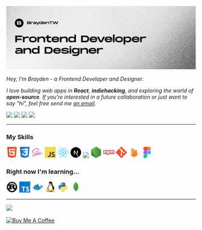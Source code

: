![Brayden W - Frontend Developer and Designer](./assets/banner.png)

<p>
<i>Hey, I'm Brayden - a Frontend Developer and Designer.
  
I love building web apps in **React**, **indiehacking**, and exploring the world of **open-source**. If you're interested in a future collaboration or just want to say "hi", feel free send me <a href="mailto:brayden45.dev@gmail.com">an email</a>.</i>
</p>

<p>
<a href="mailto:brayden45.dev@gmail.com"><img src="https://img.shields.io/badge/Email%20Me-4c6dd3?style=for-the-badge&logo=gmail&logoColor=white"></a> <a href="https://github.com/braydentw"><img src="https://img.shields.io/badge/GitHub-100000?style=for-the-badge&logo=github&logoColor=white"></a> <a href="https://dribbble.com/braydentw"><img src="https://img.shields.io/badge/Dribbble-EA4C89?style=for-the-badge&logo=dribbble&logoColor=white"></a> <a href="https://dev.to/braydentw"><img src="https://img.shields.io/badge/dev.to-ccc?style=for-the-badge&logo=dev.to&logoColor=black"></a>
</p>

<hr>

### **My Skills**

<p>
<img width="30" src="https://raw.githubusercontent.com/devicons/devicon/master/icons/html5/html5-original.svg">

<img width="30" src="https://raw.githubusercontent.com/devicons/devicon/master/icons/css3/css3-original.svg">

<img width="30" src="https://raw.githubusercontent.com/devicons/devicon/master/icons/sass/sass-original.svg">

<img width="30" src="https://raw.githubusercontent.com/devicons/devicon/master/icons/javascript/javascript-original.svg">

<img width="30" src="https://raw.githubusercontent.com/devicons/devicon/master/icons/react/react-original.svg">

<img width="30" src="./assets/nextjs.svg">

<img width="30" src="https://img.stackshare.io/service/8158/default_660b7c41c3ba489cb581eec89c04655404258c19.png">

<img width="30" src="https://raw.githubusercontent.com/devicons/devicon/master/icons/nodejs/nodejs-original.svg">

<img width="30" src="https://raw.githubusercontent.com/devicons/devicon/master/icons/npm/npm-original-wordmark.svg">

<img width="30" src="https://raw.githubusercontent.com/devicons/devicon/master/icons/git/git-original.svg">

<img width="30" src="https://raw.githubusercontent.com/devicons/devicon/master/icons/firebase/firebase-plain.svg">

<img width="30" src="https://raw.githubusercontent.com/devicons/devicon/master/icons/figma/figma-original.svg">
</p>

### **Right now I'm learning...**

<p>
<img width="30" src="./assets/rust.svg">

<img width="30" src="https://raw.githubusercontent.com/devicons/devicon/master/icons/typescript/typescript-original.svg">

<img width="30" src="https://raw.githubusercontent.com/devicons/devicon/master/icons/docker/docker-original.svg">

<img width="30" src="https://raw.githubusercontent.com/devicons/devicon/master/icons/linux/linux-original.svg">

<img width="30" src="https://raw.githubusercontent.com/devicons/devicon/master/icons/python/python-original.svg">

<img width="30" src="https://raw.githubusercontent.com/devicons/devicon/master/icons/mongodb/mongodb-original.svg">
</p>

<hr>

<img src="https://github-readme-stats.vercel.app/api?username=BraydenTW&show_icons=true&theme=tokyonight&icon_color=6392DF">

<a href="https://www.buymeacoffee.com/braydenw" target="_blank"><img src="https://cdn.buymeacoffee.com/buttons/v2/default-yellow.png" alt="Buy Me A Coffee" width="210" ></a>